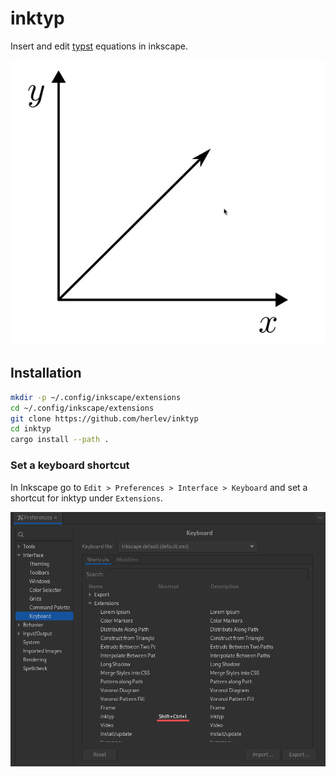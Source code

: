 # inktyp

Insert and edit [typst](https://typst.app/) equations in inkscape.


![](img/demo.gif)

## Installation

```bash
mkdir -p ~/.config/inkscape/extensions
cd ~/.config/inkscape/extensions
git clone https://github.com/herlev/inktyp
cd inktyp
cargo install --path .
```

### Set a keyboard shortcut

In Inkscape go to `Edit > Preferences > Interface > Keyboard` and set a shortcut for inktyp under `Extensions`.

![](img/inkscape-preferences.png)
